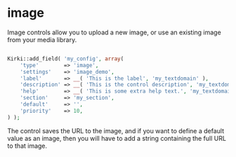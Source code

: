 # image

Image controls allow you to upload a new image, or use an existing image from your media library.
```php

Kirki::add_field( 'my_config', array(
    'type'        => 'image',
    'settings'    => 'image_demo',
    'label'       => __( 'This is the label', 'my_textdomain' ),
    'description' => __( 'This is the control description', 'my_textdomain' ),
    'help'        => __( 'This is some extra help text.', 'my_textdomain' ),
    'section'     => 'my_section',
    'default'     => '',
    'priority'    => 10,
) );
```
The control saves the URL to the image, and if you want to define a default value as an image, then you will have to add a string containing the full URL to that image.
